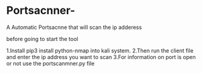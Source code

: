 # Portsacnner-
A Automatic Portsacnne that will scan the ip adderess 

before going to start the tool

1.Install pip3 install python-nmap into kali system.
2.Then run the client file and enter the ip address you want to scan
3.For information on port is open or not use the portscanmner.py file 
